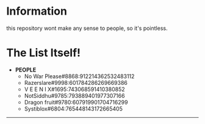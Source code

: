 # Information
this repository wont make any sense to people, so it's pointless.
# The List Itself!
- **PEOPLE**
    - No War Please#8868:912214362532483112
    - Razerslare#9998:601784286269669386
    - V E E N I X#1695:743068591410380852
    - NotSiddhu#9785:793889401977307166
    - Dragon fruit#9780:607919901704716299
    - Systiblox#6804:765448143172665405
--------
